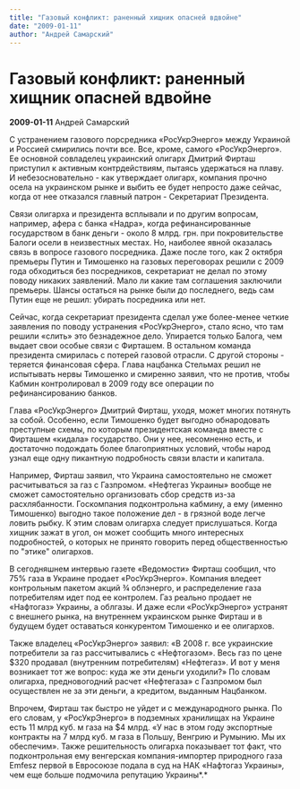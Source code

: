 ```yaml
---
title: "Газовый конфликт: раненный хищник опасней вдвойне"
date: "2009-01-11"
author: "Андрей Самарский"
---
```


# Газовый конфликт: раненный хищник опасней вдвойне

**2009-01-11** Андрей Самарский

С устранением газового порсредника «РосУкрЭнерго» между Украиной и Россией смирились почти все. Все, кроме, самого «РосУкрЭнерго». Ее основной совладелец украинский олигарх Дмитрий Фирташ приступил к активным контрдействиям, пытаясь удержаться на плаву. И небезосновательно - как утверждает олигарх, компания прочно осела на украинском рынке и выбить ее будет непросто даже сейчас, когда от нее отказался главный патрон - Секретариат Президента.

Связи олигарха и президента всплывали и по другим вопросам, например, афера с банка «Надра», когда рефинансированные государством в банк деньги - около 8 млрд. грн. при покровительстве Балоги осели в неизвестных местах. Но, наиболее явной оказалась связь в вопросе газового посредника. Даже после того, как 2 октября премьеры Путин и Тимошенко на газовых переговорах решили с 2009 года обходиться без посредников, секретариат не делал по этому поводу никаких заявлений. Мало ли какие там соглашения заключили премьеры. Шансы остаться на рынке были до последнего, ведь сам Путин еще не решил: убирать посредника или нет.

Сейчас, когда секретариат президента сделал уже более-менее четкие заявления по поводу устранения «РосУкрЭнерго», стало ясно, что там решили «слить» это безнадежное дело. Упирается только Балога, чем выдает свои особые связи с Фирташем. В остальном команда президента смирилась с потерей газовой отрасли. С другой стороны - теряется финансовая сфера. Глава нацбанка Стельмах решил не испытывать нервы Тимошенко и смиренно заявил, что не против, чтобы Кабмин контролировал в 2009 году все операции по рефинансированию банков.

Глава «РосУкрЭнерго» Дмитрий Фирташ, уходя, может многих потянуть за собой. Особенно, если Тимошенко будет выгодно обнародовать преступные схемы, по которым президентская команда вместе с Фирташем «кидала» государство. Они у нее, несомненно есть, и достаточно подождать более благоприятных условий, чтобы народ узнал еще одну пикантную подробность связи власти и капитала.

Например, Фирташ заявил, что Украина самостоятельно не сможет расчитываться за газ с Газпромом. «Нефтегаз Украины» вообще не сможет самостоятельно организовать сбор средств из-за расхлябанности. Госкомпания подконтрольна кабмину, а ему (именно Тимошенко) выгодно такое положение дел - в грязной воде легче ловить рыбку. К этим словам олигарха следует прислушаться. Когда хищник зажат в угол, он может сообщить много интересных подробностей, о которых не принято говорить перед общественностью по "этике" олигархов.

В сегодняшнем интервью газете «Ведомости» Фирташ сообщил, что 75% газа в Украине продает «РосУкрЭнерго». Компания вледеет контрольным пакетом акций ¾ облэнерго, и распределение газа потребителям идет под ее контролем. Газ реально продает не «Нафтогаз» Украины, а облгазы. И даже если «РосУкрЭнерго» устранят с внешнего рынка, на внутреннем украинском рынке Фирташ и в будущем будет оставаться конкурентом Тимошенко и ее олигархов.

Также владелец «РосУкрЭнерго» заявил: «В 2008 г. все украинские потребители за газ рассчитывались с «Нефтогазом». Весь газ по цене $320 продавал (внутренним потребителям) «Нефтегаз». И вот у меня возникает тот же вопрос: куда же эти деньги уходили?» По словам олигарха, предновогодний расчет «Нефтегаза» с Газпромом был осуществлен не за эти деньги, а кредитом, выданным Нацбанком.

Впрочем, Фирташ так быстро не уйдет и с международного рынка. По его словам, у «РосУкрЭнерго» в подземных хранилищах на Украине есть 11 млрд куб. м газа на $4 млрд. «У нас в этом году экспортные контракты на 7 млрд куб. м газа в Польшу, Венгрию и Румынию. Мы их обеспечим». Также решительность олигарха показывает тот факт, что подконтрольная ему венгерская компания-импортер природного газа Emfesz первой в Евросоюзе подала в суд на НАК «Нафтогаз Украины»*,* чем еще больше подмочила репутацию Украины*.*